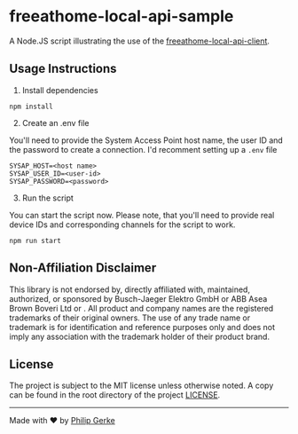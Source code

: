 # freeathome-local-api-sample

A Node.JS script illustrating the use of the [freeathome-local-api-client](https://github.com/pgerke/freeathome-local-api-client).

## Usage Instructions

1. Install dependencies

```
npm install
```

2. Create an .env file

You'll need to provide the System Access Point host name, the user ID and the password to create a connection. I'd recomment setting up a `.env` file

```
SYSAP_HOST=<host name>
SYSAP_USER_ID=<user-id>
SYSAP_PASSWORD=<password>
```

3. Run the script

You can start the script now. Please note, that you'll need to provide real device IDs and corresponding channels for the script to work.

```
npm run start
```

## Non-Affiliation Disclaimer

This library is not endorsed by, directly affiliated with, maintained, authorized, or sponsored by Busch-Jaeger Elektro GmbH or ABB Asea Brown Boveri Ltd or . All product and company names are the registered trademarks of their original owners. The use of any trade name or trademark is for identification and reference purposes only and does not imply any association with the trademark holder of their product brand.

## License

The project is subject to the MIT license unless otherwise noted. A copy can be found in the root directory of the project [LICENSE](./LICENSE).

<hr>

Made with ❤️ by [Philip Gerke](https://github.com/pgerke)
